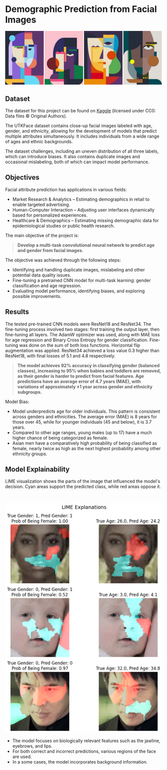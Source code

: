 # Demographic Prediction from Facial Images

![header](Pictures/header.png)

## Dataset

The dataset for this project can be found on [Kaggle](https://www.kaggle.com/datasets/jangedoo/utkface-new) (licensed under CC0: Data files © Original Authors).

The UTKFace dataset contains close-up facial images labeled with age, gender, and ethnicity, allowing for the development of models that predict multiple attributes simultaneously. It includes individuals from a wide range of ages and ethnic backgrounds.

The dataset challenges, including an uneven distribution of all three labels, which can introduce biases. It also contains duplicate images and occasional mislabeling, both of which can impact model performance.

## Objectives

Facial attribute prediction has applications in various fields:  

- Market Research & Analytics – Estimating demographics in retail to enable targeted advertising.
- Human-Computer Interaction – Adjusting user interfaces dynamically based for personalized experiences.  
- Healthcare & Demographics – Estimating missing demographic data for epidemiological studies or public health research.

The main objective of the project is:

> **Develop a multi-task convolutional neural network to predict age and gender from facial images.**

The objective was achieved through the following steps:  

- Identifying and handling duplicate images, mislabeling and other potential data quality issues.  
- Fine-tuning a pretrained CNN model for multi-task learning: gender classification and age regression.  
- Evaluating model performance, identifying biases, and exploring possible improvements.  

## Results 

The tested pre-trained CNN models were ResNet18 and ResNet34. The fine-tuning process involved two stages: first training the output layer, then fine-tuning all layers. The AdamW optimizer was used, along with MAE loss for age regression and Binary Cross Entropy for gender classification. Fine-tuning was done on the sum of both loss functions. Horizontal flip augmentation was applied. ResNet34 achieved a loss value 0.3 higher than ResNet18, with final losses of 5.1 and 4.8 respectively.  

> **The model achieves 92% accuracy in classifying gender (balanced classes), increasing to 95% when babies and toddlers are removed, as their gender is harder to predict from facial features. Age predictions have an average error of 4.7 years (MAE), with variations of approximately ±1 year across gender and ethnicity subgroups.**  

Model Bias:

- Model underpredicts age for older individuals. This pattern is consistent across genders and ethnicities. The average error (MAE) is 8 years for those over 45, while for younger individuals (45 and below), it is 3.7 years.
- Compared to other age ranges, young males (up to 17) have a much higher chance of being categorized as female. 
- Asian men have a comparatively high probability of being classified as female, nearly twice as high as the next highest probability among other ethnicity groups.

## Model Explainability

LIME visualization shows the parts of the image that influenced the model's decision. Cyan areas support the predicted class, while red areas oppose it.  

<br>

<p align="center">
  <img src="Pictures/LIME.png" alt="LIME">
</p>

- The model focuses on biologically relevant features such as the jawline, eyebrows, and lips.  
- For both correct and incorrect predictions, various regions of the face are used.  
- In a some cases, the model incorporates background information.
